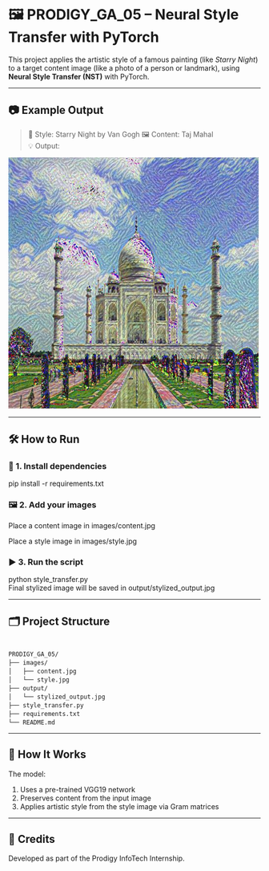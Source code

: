 # 🖼️ PRODIGY_GA_05 – Neural Style Transfer with PyTorch

This project applies the artistic style of a famous painting (like *Starry Night*) to a target content image (like a photo of a person or landmark), using **Neural Style Transfer (NST)** with PyTorch.

---

## 📷 Example Output

> 🎨 Style: Starry Night by Van Gogh
> 🖼️ Content: Taj Mahal  
> 💡 Output:

<img src="output/stylized_output.jpg" alt="Stylized Output" width="500"/>

---

## 🛠️ How to Run

### 🧾 1. Install dependencies
pip install -r requirements.txt

### 🖼️ 2. Add your images
Place a content image in images/content.jpg

Place a style image in images/style.jpg

### ▶️ 3. Run the script
python style_transfer.py<br>
Final stylized image will be saved in output/stylized_output.jpg

---

## 🗂️ Project Structure
<code>
PRODIGY_GA_05/
├── images/
│   ├── content.jpg
│   └── style.jpg
├── output/
│   └── stylized_output.jpg
├── style_transfer.py
├── requirements.txt
└── README.md
</code>

---

## 🧠 How It Works
The model:
1. Uses a pre-trained VGG19 network<br>
2. Preserves content from the input image<br>
3. Applies artistic style from the style image via Gram matrices<br>

---

## 🚀 Credits
Developed as part of the Prodigy InfoTech Internship.
